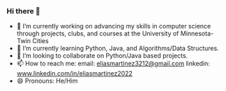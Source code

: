 ### Hi there 👋

- 🔭 I’m currently working on advancing my skills in computer science through projects, clubs, and courses at the University of Minnesota- Twin Cities
- 🌱 I’m currently learning Python, Java, and Algorithms/Data Structures.
- 👯 I’m looking to collaborate on Python/Java based projects.
- 📫 How to reach me: email: eliasmartinez3212@gmail.com linkedin: www.linkedin.com/in/eliasmartinez2022
- 😄 Pronouns: He/Him
